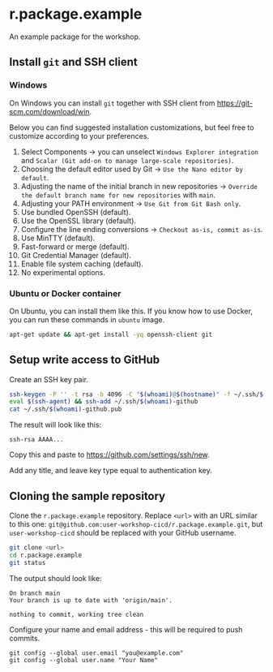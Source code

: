 # r.package.example

An example package for the workshop.

## Install `git` and SSH client

### Windows
On Windows you can install `git` together with SSH client from https://git-scm.com/download/win.

Below you can find suggested installation customizations, but feel free to customize according to your preferences.

1. Select Components → you can unselect `Windows Explorer integration` and `Scalar (Git add-on to manage large-scale repositories)`.
1. Choosing the default editor used by Git → `Use the Nano editor by default`.
1. Adjusting the name of the initial branch in new repositories → `Override the default branch name for new repositories` with `main`.
1. Adjusting your PATH environment → `Use Git from Git Bash only`.
1. Use bundled OpenSSH (default).
1. Use the OpenSSL library (default).
1. Configure the line ending conversions → `Checkout as-is, commit as-is`.
1. Use MinTTY (default).
1. Fast-forward or merge (default).
1. Git Credential Manager (default).
1. Enable file system caching (default).
1. No experimental options.

### Ubuntu or Docker container
On Ubuntu, you can install them like this. If you know how to use Docker, you can run these commands in `ubuntu` image.
```bash
apt-get update && apt-get install -yq openssh-client git
```

## Setup write access to GitHub

Create an SSH key pair.
```bash
ssh-keygen -P '' -t rsa -b 4096 -C "$(whoami)@$(hostname)" -f ~/.ssh/$(whoami)-github
eval $(ssh-agent) && ssh-add ~/.ssh/$(whoami)-github
cat ~/.ssh/$(whoami)-github.pub
```

The result will look like this:
```
ssh-rsa AAAA...
```

Copy this and paste to https://github.com/settings/ssh/new.

Add any title, and leave key type equal to authentication key.

## Cloning the sample repository

Clone the `r.package.example` repository. Replace `<url>` with an URL similar to this one: `git@github.com:user-workshop-cicd/r.package.example.git`, but `user-workshop-cicd` should be replaced with your GitHub username.

```bash
git clone <url>
cd r.package.example
git status
```

The output should look like:
```
On branch main
Your branch is up to date with 'origin/main'.

nothing to commit, working tree clean
```

Configure your name and email address - this will be required to push commits.
```
git config --global user.email "you@example.com"
git config --global user.name "Your Name"
```
